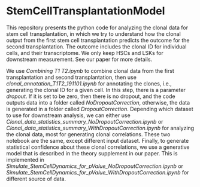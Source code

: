 # StemCellTransplantationModel

This repository presents the python code for analyzing the clonal data for stem cell transplantation, in which we try to understand how the clonal output from the first stem cell transplantation predicts the outcome for the second transplantation.  The outcome includes the clonal ID for individual cells, and their transcriptome. We only keep HSCs and LSKs for downstream measurement. See our paper for more details. 

We use *Combining T1 T2.ipynb* to combine clonal data from the first transplantation and second transplantation, then use *clonal_annotation_T1T2_191101.ipynb* for annotating the clones, i.e., generating the clonal ID for a given cell. In this step, there is a parameter *dropout*. If it is set to be zero, then there is no dropout, and the code outputs data into a folder called *NoDropoutCorrection*, otherwise, the data is generated in a folder called *DropoutCorrection*.  Depending which dataset to use for downstream analysis,  we can either use *Clonal_data_statistics_summary_NoDropoutCorrection.ipynb* or *Clonal_data_statistics_summary_WithDropoutCorrection.ipynb* for analyzing the clonal data, most for generating clonal correlations. These two notebook are the same, except different input dataset.  Finally, to generate statistical confidence about these clonal correlations, we use a generative model that is described in the theory supplement in our paper. This is implemented in *Simulate_StemCellDynamics_for_pValue_NoDropoutCorrection.ipynb* or *Simulate_StemCellDynamics_for_pValue_WithDropoutCorrection.ipynb* for different source of data. 
